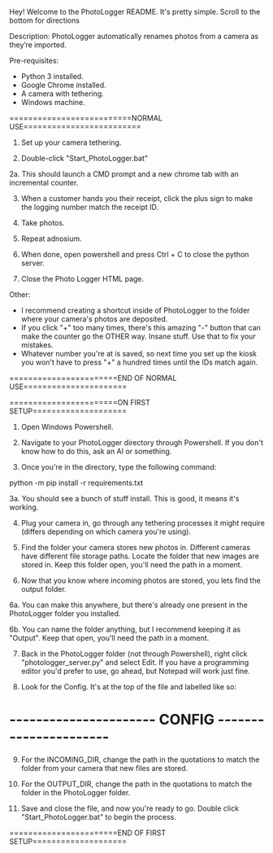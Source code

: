 Hey! Welcome to the PhotoLogger README. It's pretty simple. Scroll to the bottom for directions

Description:
PhotoLogger automatically renames photos from a camera as they’re imported.

Pre-requisites:
- Python 3 installed.
- Google Chrome installed.
- A camera with tethering.
- Windows machine.

==========================NORMAL USE=========================

1. Set up your camera tethering.

2. Double-click "Start_PhotoLogger.bat"

2a. This should launch a CMD prompt and a new chrome tab with an incremental counter.

3. When a customer hands you their receipt, click the plus sign to make the logging number match the receipt ID.

4. Take photos.

5. Repeat adnosium.

6. When done, open powershell and press Ctrl + C to close the python server.

7. Close the Photo Logger HTML page.

Other:

- I recommend creating a shortcut inside of PhotoLogger to the folder where your camera's photos are deposited.
- If you click "+" too many times, there's this amazing "-" button that can make the counter go the OTHER way. Insane stuff. Use that to fix your mistakes.
- Whatever number you're at is saved, so next time you set up the kiosk you won't have to press "+" a hundred times until the IDs match again.

=======================END OF NORMAL USE======================


=======================ON FIRST SETUP====================

1. Open Windows Powershell.

2. Navigate to your PhotoLogger directory through Powershell. If you don't know how to do this, ask an AI or something.

3. Once you're in the directory, type the following command:

python -m pip install -r requirements.txt

3a. You should see a bunch of stuff install. This is good, it means it's working.

4. Plug your camera in, go through any tethering processes it might require (differs depending on which camera you're using).

5. Find the folder your camera stores new photos in. Different cameras have different file storage paths. Locate the folder that new images are stored in. Keep this folder open, you'll need the path in a moment.

6. Now that you know where incoming photos are stored, you lets find the output folder.

6a. You can make this anywhere, but there's already one present in the PhotoLogger folder you installed.

6b. You can name the folder anything, but I recommend keeping it as "Output". Keep that open, you'll need the path in a moment.

7. Back in the PhotoLogger folder (not through Powershell), right click "photologger_server.py" and select Edit. If you have 
   a programming editor you'd prefer to use, go ahead, but Notepad will work just fine.

8. Look for the Config. It's at the top of the file and labelled like so:

# ---------------------- CONFIG ----------------------

9. For the INCOMING_DIR, change the path in the quotations to match the folder from your camera that new files are stored.

10. For the OUTPUT_DIR, change the path in the quotations to match the folder in the PhotoLogger folder.

11. Save and close the file, and now you're ready to go. Double click "Start_PhotoLogger.bat" to begin the process.

=======================END OF FIRST SETUP====================


